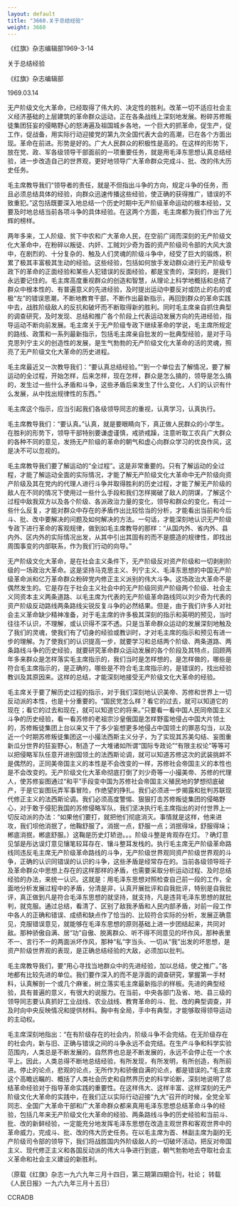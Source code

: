 ```yaml
---
layout: default
title: "3660.关于总结经验"
weight: 3660
---
```


《红旗》杂志编辑部1969-3-14

关于总结经验

《红旗》杂志编辑部

1969.03.14

无产阶级文化大革命，已经取得了伟大的、决定性的胜利。改革一切不适应社会主义经济基础的上层建筑的革命群众运动，正在各条战线上深刻地发展。粉碎苏修叛徒集团狂妄的侵略野心的怒涛遍及祖国城乡各地，一个巨大的抓革命，促生产，促工作，促战备，用实际行动迎接党的第九次全国代表大会的高潮，已在各个方面出现。革命在前进。形势是好的。广大人民群众的积极性是高的。在这样的形势下，放在党、政、军各级领导干部面前的一项重要任务，就是用毛泽东思想认真总结经验，进一步改造自己的世界观，更好地领导广大革命群众完成斗、批、改的伟大历史任务。

毛主席教导我们“领导者的责任，就是不但指出斗争的方向，规定斗争的任务，而且必须总结具体的经验，向群众迅速传播这些经验，使正确的获得推广，错误的不致重犯。”这包括既要深入地总结一个历史时期中无产阶级革命运动的根本经验，又要及时地总结当前各项斗争的具体经验。在这两个方面，毛主席都为我们作出了光辉的榜样。

两年多来，工人阶级、贫下中农和广大革命人民，在空前广阔而深刻的无产阶级文化大革命中，在粉碎以叛徒、内奸、工贼刘少奇为首的资产阶级司令部的大风大浪中，在剧烈的、十分复杂的、触及人们灵魂的阶级斗争中，经受了巨大的锻炼，积累了极其丰富极其生动的经验。这些经验，包括如何放手发动群众进行无产阶级专政下的革命的正面经验和某些人犯错误的反面经验，都是宝贵的，深刻的，是我们永远要记住的。毛主席高度重视群众的创造和智慧，从理论上科学地概括和总结了群众中根本性的、有普遍意义的先进经验，及时提出运动中要反对或防止的右的或极“左”的错误思潮，不断地教育干部，不断作出最新指示，再回到群众的革命实践中去，战胜阶级敌人的反抗和破坏而不断取得新的胜利。同时毛主席亲自抓住典型的调查研究，及时发现、总结和推广各个阶段上代表运动发展方向的先进经验，指导运动不断向前发展。毛主席关于无产阶级专政下继续革命的学说，毛主席所规定的路线、政策和一系列最新指示，包括毛主席亲自批发的一批典型经验，是对于马克思列宁主义的创造性的发展，是生气勃勃的无产阶级文化大革命的活的灵魂，照亮了无产阶级文化大革命的历史进程。

毛主席最近又一次教导我们：“要认真总结经验。”“到一个单位去了解情况，要了解运动的全过程，开始怎样，后来怎样，现在怎样，群众是怎么搞的，领导是怎么搞的，发生过一些什么矛盾和斗争，这些矛盾后来发生了什么变化，人们的认识有什么发展，从中找出规律性的东西。”

毛主席这个指示，应当引起我们各级领导同志的重视，认真学习，认真执行。

毛主席教导我们：“要认真。”认真，就是要眼睛向下，真正做人民群众的小学生。在胜利的形势下，领导干部特别要谦虚谨慎，戒骄戒躁，注意听取工农兵广大群众的各种不同的意见，发扬无产阶级的革命的朝气和虚心向群众学习的优良作风，这是决不可以忽视的。

毛主席教导我们要了解运动的“全过程”。这是非常重要的。只有了解运动的全过程，才能了解运动全面的实际情况，才能了解无产阶级文化大革命中无产阶级向资产阶级及其在党内的代理人进行斗争并取得胜利的历史过程，才能了解无产阶级的敌人在不同的情况下使用过一些什么手段和我们怎样揭破了敌人的阴谋，了解这个过程中敌我双方以及各个阶级、各派政治力量的变化，领导和群众的变化，有过一些什么反复，才能对群众中存在的矛盾作出比较恰当的分析，才能看出当前和今后斗、批、改中要解决的问题及如何解决的方法。一句话，才能深刻地认识无产阶级专政下进行革命的客观规律，做到如毛主席教导的那样：“从国内外、省内外、县内外、区内外的实际情况出发，从其中引出其固有的而不是臆造的规律性，即找出周围事变的内部联系，作为我们行动的向导。”

无产阶级文化大革命，是在社会主义条件下，无产阶级反对资产阶级和一切剥削阶级的一场政治大革命。这是坚持马克思主义、列宁主义、毛泽东思想的中国无产阶级革命派和亿万革命群众粉碎党内修正主义派别的伟大斗争。这场政治大革命不是偶然发生的。它是存在于社会主义社会中的无产阶级同资产阶级两个阶级、社会主义同资本主义两条道路、以毛主席为代表的无产阶级革命路线同以刘少奇为代表的资产阶级反动路线两条路线尖锐反复斗争的必然结果。但是，由于我们许多人对社会主义革命缺少精神准备，对于毛主席的许多极其深刻的指示和英明的预见，当时往往不认识，不理解，或认识得不深不透。只是当革命群众运动的发展深刻地触及了我们的灵魂，使我们有了切身的经验或教训时，才对毛主席的指示和预见有进一步的理解。为了使我们的认识提高一步，就要学习和总结两个阶级、两条道路、两条路线斗争的历史经验，就要研究革命群众运动发展的各个阶段及其特点，回顾两年多来群众是怎样落实毛主席指示的，我们当时是怎样想的，是怎样做的，哪些是符合毛主席指示的，是正确的，哪些是不符合毛主席指示的，是错误的，找出经验教训及其原因来。这样的总结，才能深刻地接受无产阶级文化大革命的经验。

毛主席关于要了解历史过程的指示，对于我们深刻地认识美帝、苏修和世界上一切反动派的本性，也是十分重要的。“国民党怎么样？看它的过去，就可以知道它的现在；看它的过去和现在，就可以知道它的将来。”只要看一看中国人民同帝国主义斗争的历史经验，看一看苏修的老祖宗沙皇俄国是怎样野蛮地侵占中国大片领土的，苏修叛徒集团上台以来又干了多少妄想更多地侵占中国领土的罪恶勾当，以及近一个时期苏修叛徒集团这一小撮法西斯主义分子，为了实现其苏美勾结、妄图重新瓜分世界的狂妄野心，制造了一大堆诸如所谓“国际专政论”“有限主权论”等等可以把侵略军队任意开进别国领土的法西斯论调，就可以知道苏修这次的武装挑衅不是偶然的，正同美帝国主义的本性是不会改变的一样，苏修社会帝国主义的本性也是不会改变的。无产阶级文化大革命彻底打倒了刘少奇等一小撮美帝、苏修的代理人，使苏修妄图通过“和平”手段变中国为苏修社会帝国主义殖民地的梦想彻底破产，于是它妄图玩弄军事冒险，作绝望的挣扎。我们必须进一步揭露和批判苏联现代修正主义的法西斯论调。我们必须高度警惕、狠狠打击苏修叛徒集团的侵略野心，对于敢于侵犯我国的苏修侵略军队，我们坚决执行毛主席指出的对付世界上一切反动派的办法：“如果他们要打，就把他们彻底消灭。事情就是这样，他来进攻，我们坝他消抿了，他鞠舒服了。消抿一点，舒服一点；消抿得垛，舒服得垛；郴底消抿，郴底舒服。）这鞠是历史灯轿逊。。。阶级斗整是肯观存在灯。？确灯意见邹是彤达误灯意见镶笔较耳存在、镶斗整耳发栈的。执行毛主席无产阶级革命路线同违反毛主席无产阶级革命路线的斗争，无产阶级世界观同资产阶级世界观的斗争，正确的认识同错误的认识的斗争，这些矛盾是经常存在的。当前各级领导班子及革命群众中思想上存在的这样那样的矛盾，也需要采取分析运动过程、及时总结经验的办法，来统一认识。这就是：用毛泽东思想对照检查自己前一段的工作，全面地分析发展过程中的矛盾，分清是非，认真开展批评和自我批评，特别是自我批评，真正做到凡是符合毛泽东思想的就坚持，就支持，凡是违背毛泽东思想的就批判，就克服。通过总结，看清了、区别了敌我矛盾和人民内部矛盾，对前一段工作中各人的正确和错误、成绩和缺点作了恰当的、比较符合实际的分析，发展正确意见，克服错误意见，就能够在毛泽东思想的原则基础上进一步团结起来，共同对敌。那种骄傲自满、居“功”自傲、脱离群众、听不得不同意见的坏作风，那种表里不一、言行不一的两面派坏作风，那种“私”字当头、一切从“我”出发的坏思想，是资产阶级世界观的表现，是正确总结经验的大敌，必须加以批判。

毛主席教导我们，要“用心寻找当地群众中的先进经验，加以总结，使之推广。”各地都有比较先进的单位。我们要作深入的而不是浮面的调查研究，掌握第一手材料，认真解剖一个或几个麻雀，树立落实毛主席最新指示的样板。先进的典型经验，具有普遍的意义，有很大的说服力。在当前，中央各部门及省、地、县三级的领导同志要认真抓好工业战线、农业战线、教育革命的斗、批、改的典型调查，并及时向中央反映情况和提供材料。胸中有全局，手中有典型，才能够取得领导运动的主动权。

毛主席深刻地指出：“在有阶级存在的社会内，阶级斗争不会完结。在无阶级存在的社会内，新与旧、正确与错误之间的斗争永远不会完结。在生产斗争和科学实验范围内，人类总是不断发展的，自然界也总是不断发展的，永远不会停止在一个水平上。因此，人类总得不断地总结经验，有所发现，有所发明，有所创造，有所前进。停止的论点，悲观的论点，无所作为和骄傲自满的论点，都是错误的。”毛主席这个高瞻远瞩的、概括了人类社会历史和自然界历史的科学论断，深刻地说明了总结革命经验对于指导革命实践的重要性。在这样伟大、这样丰富、这样深刻的无产阶级文化大革命的实践中，在我们正以实际行动迎接“九大”召开的时候，全党全军同志、全国广大革命干部和广大革命群众都来真用毛泽东思想总结革命斗争的经验，包括几年来无产阶级文化大革命的经验、两条路线斗争的历史经验和当前斗、批、改的新鲜经验，一定能充分地发挥毛泽东思想在改造主观世界和客观世界中的革命威力，完成斗、批、改的伟大历史任务。在以毛主席为首、林副主席为副的无产阶级司令部的领导下，我们将战胜国内外阶级敌人的一切破坏活动，把反对帝国主义、现代修正主义和各国反动派的伟大斗争进行到底，朝气勃勃地去夺取社会主义革命和社会主义建设的新胜利。

（原载《红旗》杂志一九六九年三月十四日，第三期第四期合刊，社论； 转载《人民日报》一九六九年三月十五日）

CCRADB

